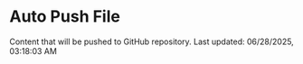 # Auto Push File

Content that will be pushed to GitHub repository.
Last updated: 06/28/2025, 03:18:03 AM